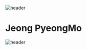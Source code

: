 ![header](https://capsule-render.vercel.app/api?type=silnder)
# Jeong PyeongMo
![header](https://capsule-render.vercel.app/api?text=Hello%World!&fontSize=20&rotate=-30)
